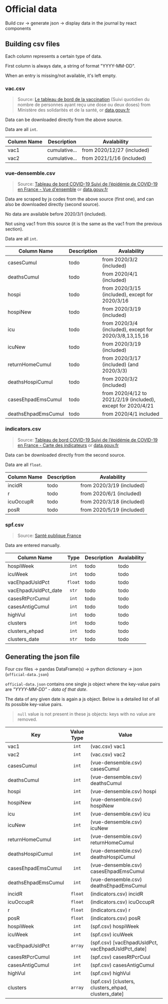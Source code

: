 # Official data

Build csv -> generate json -> display data in the journal by react components


## Building csv files

Each column represents a certain type of data.

First column is always date, a string of format "YYYY-MM-DD".

When an entry is missing/not available, it's left empty.

### vac.csv

>  Source: [Le tableau de bord de la vaccination](https://solidarites-sante.gouv.fr/grands-dossiers/vaccin-covid-19/article/le-tableau-de-bord-de-la-vaccination) (Suivi quotidien du nombre de personnes ayant reçu une dose ou deux doses) from Ministère des solidarités et de la santé, or [data.gouv.fr](https://www.data.gouv.fr/fr/datasets/donnees-relatives-aux-personnes-vaccinees-contre-la-covid-19-1/)

Data can be downloaded directly from the above source.

Data are all `int`.


| Column Name | Description | Avalability |
|-------------|-------------|-------------|
| vac1 | cumulative... | from 2020/12/27 (included) |
| vac2 | cumulative... | from 2021/1/16 (included)  |


### vue-densemble.csv

> Source: [Tableau de bord COVID-19 Suivi de l’épidémie de COVID-19 en France - Vue d'ensemble](https://dashboard.covid19.data.gouv.fr/vue-d-ensemble) or [data.gouv.fr](https://www.data.gouv.fr/en/datasets/donnees-relatives-a-lepidemie-de-covid-19-en-france-vue-densemble/)

Data are scraped by js codes from the above source (first one), and can also be downloaded directly (second source). 

No data are available before 2020/3/1 (included).

Not using vac1 from this source (it is the same as the vac1 from the previous section).

Data are all `int`.

| Column Name | Description | Avalability |
|-------------|-------------|-------------|
| casesCumul| todo | from 2020/3/2 (included) |
| deathsCumul | todo | from 2020/4/1 (included) |
| hospi | todo | from 2020/3/15 (included), except for 2020/3/16 |
| hospiNew | todo | from 2020/3/19 (included) |
| icu | todo | from 2020/3/4 (included), except for 2020/3/8,13,15,16 |
| icuNew | todo | from 2020/3/19 (included) |
| returnHomeCumul | todo | from 2020/3/17 (included) (and 2020/3/3) |
| deathsHospiCumul | todo | from 2020/3/2 (included) |
| casesEhpadEmsCumul | todo | from 2020/4/12 to 2021/2/19 (included), except for 2020/4/21 |
| deathsEhpadEmsCumul | todo | from 2020/4/1 included |

### indicators.csv

> Source: [Tableau de bord COVID-19 Suivi de l’épidémie de COVID-19 en France - Carte des indicateurs](https://dashboard.covid19.data.gouv.fr/suivi-indicateurs) or [data.gouv.fr](https://www.data.gouv.fr/fr/datasets/indicateurs-de-suivi-de-lepidemie-de-covid-19/)

Data can be downloaded directly from the second source.

Data are all `float`.

| Column Name | Description | Avalability |
|-------------|-------------|-------------|
| incidR | todo | from 2020/3/19 (included) |
| r | todo | from 2020/6/1 (included) |
| icuOccupR | todo | from 2020/3/18 (included) |
| posR | todo | from 2020/5/19 (included) |

### spf.csv

> Source: [Santé publique France](https://www.santepubliquefrance.fr/dossiers/coronavirus-covid-19/coronavirus-chiffres-cles-et-evolution-de-la-covid-19-en-france-et-dans-le-monde)

Data are entered manually.

| Column Name | Type | Description | Avalability |
|-------------|:----:|-------------|-------------|
| hospiWeek | `int` | todo | todo |
| icuWeek | `int` | todo | todo |
| vacEhpadUsldPct | `float` | todo | todo |
| vacEhpadUsldPct_date | `str` | todo | todo |
| casesRtPcrCumul | `int` | todo | todo |
| casesAntigCumul | `int` | todo | todo |
| highVul | `int` | todo | todo |
| clusters | `int` | todo | todo |
| clusters_ehpad | `int` | todo | todo |
| clusters_date | `str` | todo | todo |

## Generating the json file

Four csv files -> pandas DataFrame(s) -> python dictionary -> json (`official-data.json`)

`official-data.json` contains one single js object where the key-value pairs are _"YYYY-MM-DD" -  data of that date_.

The data of any given date is again a js object. Below is a detailed list of all its possible key-value pairs.

> `null` value is not present in these js objects: keys with no value are removed.

| Key | Value Type | Value |
| --- |:---:| --- |
| vac1 | `int` | (vac.csv) vac1 |
| vac2 | `int` | (vac.csv) vac2 |
| casesCumul | `int` | (vue-densemble.csv) casesCumul |
| deathsCumul | `int` | (vue-densemble.csv) deathsCumul |
| hospi | `int` | (vue-densemble.csv) hospi |
| hospiNew | `int` | (vue-densemble.csv) hospiNew |
| icu | `int` | (vue-densemble.csv) icu |
| icuNew | `int` | (vue-densemble.csv) icuNew |
| returnHomeCumul | `int` | (vue-densemble.csv) returnHomeCumul |
| deathsHospiCumul | `int` | (vue-densemble.csv) deathsHospiCumul |
| casesEhpadEmsCumul | `int` | (vue-densemble.csv) casesEhpadEmsCumul |
| deathsEhpadEmsCumul | `int` | (vue-densemble.csv) deathsEhpadEmsCumul |
| incidR | `float` | (indicators.csv) incidR |
| icuOccupR | `float` | (indicators.csv) icuOccupR |
| r | `float` | (indicators.csv) r|
| posR | `float` | (indicators.csv) posR |
| hospiWeek | `int` | (spf.csv) hospiWeek |
| icuWeek | `int` | (spf.csv) icuWeek |
| vacEhpadUsldPct | `array` | (spf.csv) [vacEhpadUsldPct, vacEhpadUsldPct_date] |
| casesRtPcrCumul | `int` | (spf.csv) casesRtPcrCuul |
| casesAntigCumul | `int` | (spf.csv) casesAntigCumul |
| highVul | `int` | (spf.csv) highVul |
| clusters | `array` | (spf.csv) [clusters, clusters_ehpad, clusters_date]|